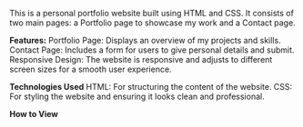 This is a personal portfolio website built using HTML and CSS. It consists of two main pages: a Portfolio page to showcase my work and a Contact page.

**Features:**
Portfolio Page: Displays an overview of my projects and skills.
Contact Page: Includes a form for users to give personal details and submit.
Responsive Design: The website is responsive and adjusts to different screen sizes for a smooth user experience.

**Technologies Used**
HTML: For structuring the content of the website.
CSS: For styling the website and ensuring it looks clean and professional.

**How to View**
